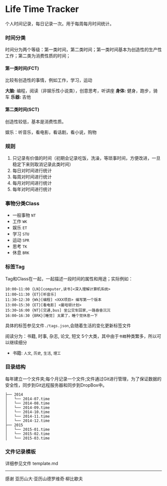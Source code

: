 Life Time Tracker
=====================

个人时间记录，每日记录一次。用于每周每月时间统计。

### 时间分类

时间分为两个等级：第一类时间，第二类时间；第一类时间基本为创造性的生产性工作；第二类为消费性质的时间；

#### 第一类时间(FCT)

比较有创造性的事情，例如工作，学习，运动

**大脑:** 编程，阅读（非娱乐性小说类），创意思考，听讲座
**身体:** 健身，跑步，骑车
**乐器:** 吉他

#### 第二类时间(SCT)

创造性较低，基本是消费性质。

娱乐：听音乐，看电影，看话剧，看小说，购物

### 规则

1. 只记录有价值的时间（初期会记录吃饭，洗澡，等琐事时间，方便改进，一旦稳定下来则取消记录此类时间）
2. 每日对时间进行统计
3. 每周对时间进行统计
4. 每月对时间进行统计
5. 每年对时间进行统计


### 事物分类Class

- 一般事物 `NT`
- 工作 `WK`
- 娱乐 `ET`
- 学习 `STU`
- 运动 `SPR`
- 思考 `TK`
- 休息 `BRK`

### 标签Tag

Tag和Class在一起，一起描述一段时间的属性和用途；实际例如：

```
10:00~11:00 {LN}[computer,读书]<深入理解计算机系统>
11:00~11:30 {ET}[听音乐]
11:30~12:30 {Wk}[编程] <XXX项目> 编写第一个版本
13:00~15:30 {ET}[看电影] <曼哈顿计划>
15:30~16:00 {NT}[交通,bus] 坐公交车回家,一路昏昏沉沉
16:00~16:30 {BRK}[睡觉] 太累了，睡个觉休息一下
```
具体的标签参见文件`./tags.json`,会随着生活的变化更新标签文件





阅读分为：书籍, 时事, 杂志, 论文, 短文 5个大类，其中由于`书籍`种类繁多，所以可以继续细分

- 书籍: `人文`, `历史`, `生活`, `理工`



### 目录结构

每年建立一个文件夹;每个月记录一个文件;文件通过Git进行管理，为了保证数据的安全性，同步到Git远程服务器和同步到DropBox中。


```
├── 2014
│   └── 2014-07.time
│   └── 2014-08.time
│   └── 2014-09.time
│   └── 2014-10.time
│   └── 2014-11.time
│   └── 2014-12.time
├── 2015
│   └── 2015-01.time
│   └── 2015-02.time
│   └── 2015-03.time
```

### 文件记录模板

详细参见文件 template.md

-------------------------------------
感谢 亚历山大·亚历山德罗维奇·柳比歇夫
